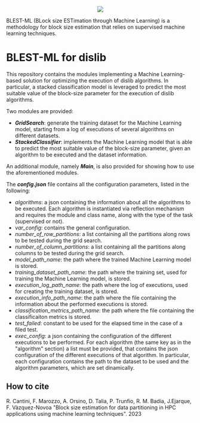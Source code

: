 <div style="display: flex; justify-content: center;">
    <img src="BLEST-ML-logo.png" style="max-width: 50%; height: auto;" />
</div>

BLEST-ML (BLock size ESTimation through Machine Learning) is a methodology for block size estimation that relies on supervised machine learning techniques.

# BLEST-ML for dislib
This repository contains the modules implementing a Machine Learning-based solution for optimizing the execution of dislib algorithms.
In particular, a stacked classification model is leveraged to predict the most suitable value of the block-size parameter for the execution of dislib algorithms.

Two modules are provided:
- ***GridSearch***: generate the training dataset for the Machine Learning model, starting from a log of executions of several algorithms on different datasets.
- ***StackedClassifier***: implements the Machine Learning model that is able to predict the most suitable value of the block-size parameter, given an algorithm to be executed and the dataset information.

An additional module, namely ***Main***, is also provided for showing how to use the aforementioned modules.

The ***config.json*** file contains all the configuration parameters, listed in the following:
- *algorithms*: a json containing the information about all the algorithms to be executed. Each algorithm is instantiated via reflection mechanism and requires the module and class name, along with the type of the task (supervised or not).
- *var_config*: contains the general configuration.
- *number_of_row_partitions*: a list containing all the partitions along rows to be tested during the grid search.
- *number_of_column_partitions*: a list containing all the partitions along columns to be tested during the grid search.
- *model_path_name*: the path where the trained Machine Learning model is stored.
- *training_dataset_path_name*: the path where the training set, used for training the Machine Learning model, is stored.
- *execution_log_path_name*: the path where the log of executions, used for creating the training dataset, is stored.
- *execution_info_path_name*: the path where the file containing the information about the performed executions is stored.
- *classification_metrics_path_name*: the path where the file containing the classificaiton metrics is stored.
- *test_failed*: constant to be used for the elapsed time in the case of a filed test.
- *exec_config*: a json containing the configuration of the different executions to be performed. For each algorithm (the same key as in the "algorithm" section) a list must be provided, that contains the json configuration of the different executions of that algorithm. In particular, each configuration contains the path to the dataset to be used and the algorithm parameters, which are set dinamically.


## How to cite
R. Cantini, F. Marozzo, A. Orsino, D. Talia, P. Trunfio, R. M. Badia, J.Ejarque, F. Vàzquez-Novoa  "Block size estimation for data partitioning in HPC applications using machine learning techniques". 2023
